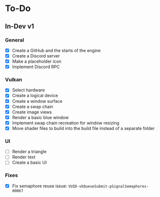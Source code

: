 # To-Do
## In-Dev v1
### General
- [x] Create a GitHub and the starts of the engine
- [x] Create a Discord server
- [x] Make a placeholder icon
- [x] Implement Discord RPC
### Vulkan
- [x] Select hardware
- [x] Create a logical device
- [x] Create a window surface
- [x] Create a swap chain
- [x] Create image views
- [x] Render a basic blue window
- [x] Implement swap chain recreation for window resizing
- [x] Move shader files to build into the build file instead of a separate folder
### UI
- [ ] Render a triangle
- [ ] Render text
- [ ] Create a basic UI
### Fixes
- [x] Fix semaphore reuse issue: `VUID-vkQueueSubmit-pSignalSemaphores-00067`
